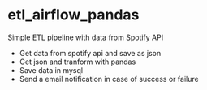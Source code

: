 # etl_airflow_pandas

Simple ETL pipeline with data from Spotify API

* Get data from spotify api and save as json
* Get json and tranform with pandas
* Save data in mysql
* Send a email notification in case of success or failure
